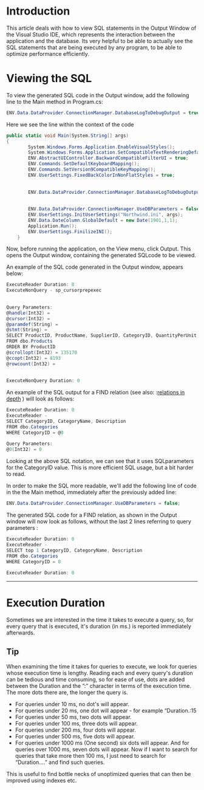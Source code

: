 ﻿# Introduction

This article deals with how to view SQL statements in the Output Window of the Visual Studio IDE, which represents the interaction between the application and the database. Its very helpful to be able to actually see the SQL statements that are being executed by any program, to be able to optimize performance efficiently.

# Viewing the SQL

To view the generated SQL code in the Output window, add the following line to the Main method in Program.cs:

```csharp
ENV.Data.DataProvider.ConnectionManager.DatabaseLogToDebugOutput = true;
```

Here we see the line within the context of the code
```csharp
public static void Main(System.String[] args)
{
        System.Windows.Forms.Application.EnableVisualStyles();
        System.Windows.Forms.Application.SetCompatibleTextRenderingDefault(false);
        ENV.AbstractUIController.BackwardCompatibleFilterUI = true;
        ENV.Commands.SetDefaultKeyboardMapping();
        ENV.Commands.SetVersion9CompatibleKeyMapping();
        ENV.UserSettings.FixedBackColorInNonFlatStyles = true;
 
 
        ENV.Data.DataProvider.ConnectionManager.DatabaseLogToDebugOutput = true; // Instructs ENV to write the SQL code to the output window
 
 
        ENV.Data.DataProvider.ConnectionManager.UseDBParameters = false;
        ENV.UserSettings.InitUserSettings("Northwind.ini", args);
        ENV.Data.DateColumn.GlobalDefault = new Date(1901,1,1);
        Application.Run();
        ENV.UserSettings.FinilizeINI();
    }
```

Now, before running the application, on the View menu, click Output. This opens the Output window, containing the generated SQLcode to be viewed.

An example of the SQL code generated in the Output window, appears below:

```csharp
ExecuteReader Duration: 0
ExecuteNonQuery - sp_cursorprepexec
 
 
Query Parameters:
@handle(Int32) = 
@cursor(Int32) = 
@paramdef(String) = 
@stmt(String) = 
SELECT ProductID, ProductName, SupplierID, CategoryID, QuantityPerUnit, UnitPrice, UnitsInStock, UnitsOnOrder, ReorderLevel, Discontinued 
FROM dbo.Products 
ORDER BY ProductID
@scrollopt(Int32) = 135170
@ccopt(Int32) = 8193
@rowcount(Int32) = 
 
 
ExecuteNonQuery Duration: 0
```

An example of the SQL output for a FIND relation (see also: :[relations in depth](Relations-in-depth.html) ) will look as follows:
```csharp
ExecuteReader Duration: 0
ExecuteReader - 
SELECT CategoryID, CategoryName, Description 
FROM dbo.Categories 
WHERE CategoryID = @0
 
Query Parameters:
@0(Int32) = 0
```

Looking at the above SQL notation, we can see that it uses SQLparameters for the CategoryID value. This is more efficient SQL usage, but a bit harder to read.

In order to make the SQL more readable, we'll add the following line of code in the the Main method, immediately after the previously added line:
```csharp
ENV.Data.DataProvider.ConnectionManager.UseDBParameters = false;
```
The generated SQL code for a FIND relation, as shown in the Output window will now look as follows, without the last 2 lines referring to query parameters :
```csharp
ExecuteReader Duration: 0
ExecuteReader - 
SELECT top 1 CategoryID, CategoryName, Description 
FROM dbo.Categories 
WHERE CategoryID = 0 
 
ExecuteReader Duration: 0
```
---
# Execution Duration


Sometimes we are interested in the time it takes to execute a query, so, for every query that is executed, it's duration (in ms.) is reported immediately afterwards.

## Tip

When examining the time it takes for queries to execute, we look for queries whose execution time is lengthy. Reading each and every query's duration can be tedious and time consuming, so for ease of use, dots are added between the Duration and the ”:” character in terms of the execution time. The more dots there are, the longer the query is.

- For queries under 10 ms, no dot's will appear.
- For queries under 20 ms, one dot will appear - for example “Duration.:15
- For queries under 50 ms, two dots will appear.
- For queries under 100 ms, three dots will appear.
- For queries under 200 ms, four dots will appear.
- For queries under 500 ms, five dots will appear.
- For queries under 1000 ms (One second) six dots will appear.
And for queries over 1000 ms, seven dots will appear.
Now if I want to search for queries that take more then 100 ms, I just need to search for “Duration….” and find such queries.

This is useful to find bottle necks of unoptimized queries that can then be improved using indexes etc.